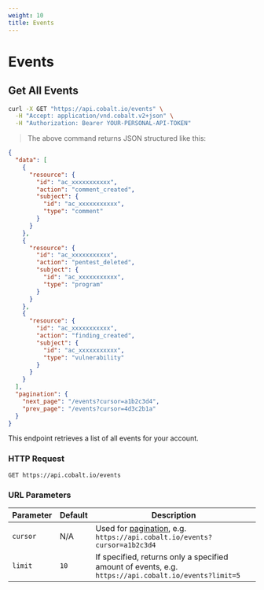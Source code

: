 ```yaml
---
weight: 10
title: Events
---
```


# Events

## Get All Events

```sh
curl -X GET "https://api.cobalt.io/events" \
  -H "Accept: application/vnd.cobalt.v2+json" \
  -H "Authorization: Bearer YOUR-PERSONAL-API-TOKEN"
```

> The above command returns JSON structured like this:

```json
{
  "data": [
    {
      "resource": {
        "id": "ac_xxxxxxxxxxx",
        "action": "comment_created",
        "subject": {
          "id": "ac_xxxxxxxxxxx",
          "type": "comment"
        }
      }
    },
    {
      "resource": {
        "id": "ac_xxxxxxxxxxx",
        "action": "pentest_deleted",
        "subject": {
          "id": "ac_xxxxxxxxxxx",
          "type": "program"
        }
      }
    },
    {
      "resource": {
        "id": "ac_xxxxxxxxxxx",
        "action": "finding_created",
        "subject": {
          "id": "ac_xxxxxxxxxxx",
          "type": "vulnerability"
        }
      }
    }
  ],
  "pagination": {
    "next_page": "/events?cursor=a1b2c3d4",
    "prev_page": "/events?cursor=4d3c2b1a"
  }
}
```

This endpoint retrieves a list of all events for your account.

### HTTP Request

`GET https://api.cobalt.io/events`

### URL Parameters

| Parameter | Default | Description                                                                                          |
|-----------|---------|------------------------------------------------------------------------------------------------------|
| `cursor`  | N/A     | Used for [pagination](./#pagination), e.g. `https://api.cobalt.io/events?cursor=a1b2c3d4`            |
| `limit`   | `10`    | If specified, returns only a specified amount of events, e.g. `https://api.cobalt.io/events?limit=5` |
